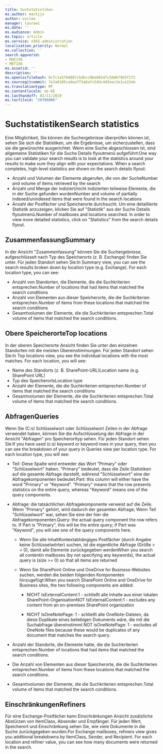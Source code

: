 ```yaml
---
title: Suchstatistiken
ms.author: markjjo
author: esclee
manager: laurawi
ms.date: ''
ms.audience: Admin
ms.topic: article
ms.service: o365-administration
localization_priority: Normal
ms.collection: ''
search.appverid:
- MOE150
- MET150
ms.assetid: ''
description: ''
ms.openlocfilehash: 0cfc1e5f04887cbdbcc0be8854fc50d6f9b5f1f2
ms.sourcegitcommit: 7e2a0185cadea7f3a6afc5ddc445eac2e1ce22eb
ms.translationtype: MT
ms.contentlocale: de-DE
ms.lasthandoff: 02/11/2019
ms.locfileid: "29706006"
---
```

# <a name="search-statistics"></a><span data-ttu-id="9a22f-102">Suchstatistiken</span><span class="sxs-lookup"><span data-stu-id="9a22f-102">Search statistics</span></span>

<span data-ttu-id="9a22f-p101">Eine Möglichkeit, Sie können die Suchergebnisse überprüfen können ist, sehen Sie sich die Statistiken, um die Ergebnisse, um sicherzustellen, dass sie die gewünschte ausgerichtet. Wenn eine Suche abgeschlossen ist, sind allgemeine Statistiken für die Suche Details flyoutmenü aufgeführt:</span><span class="sxs-lookup"><span data-stu-id="9a22f-p101">One way you can validate your search results is to look at the statistics around your results to make sure they align with your expectations. When a search completes, high-level statistics are shown on the search details flyout:</span></span>
- <span data-ttu-id="9a22f-105">Anzahl und Volumen der Elemente abgerufen, die von der Suche</span><span class="sxs-lookup"><span data-stu-id="9a22f-105">Number and volume of items retrieved by the search</span></span>
- <span data-ttu-id="9a22f-106">Anzahl und Menge der indiziert/nicht indizierten teilweise Elemente, die in der Suche gefunden wurden</span><span class="sxs-lookup"><span data-stu-id="9a22f-106">Number and volume of partially indexed/unindexed items that were found in the search locations</span></span>
- <span data-ttu-id="9a22f-p102">Anzahl der Postfächer und Speicherorte durchsucht. Um eine detaillierte Statistik anzuzeigen, klicken Sie auf "Statistik" aus der Suche Details flyoutmenü.</span><span class="sxs-lookup"><span data-stu-id="9a22f-p102">Number of mailboxes and locations searched. In order to view more detailed statistics, click on "Statistics" from the search details flyout.</span></span>

## <a name="summary"></a><span data-ttu-id="9a22f-109">Zusammenfassung</span><span class="sxs-lookup"><span data-stu-id="9a22f-109">Summary</span></span>

<span data-ttu-id="9a22f-p103">In der Ansicht "Zusammenfassung" können Sie die Suchergebnisse, aufgeschlüsselt nach Typ des Speicherorts (z. B. Exchange) finden Sie unter. Für jeden Standort sehen Sie:</span><span class="sxs-lookup"><span data-stu-id="9a22f-p103">In Summary view, you can see the search results broken down by location type (e.g. Exchange). For each location type, you can see:</span></span>
- <span data-ttu-id="9a22f-112">Anzahl von Standorten, die Elemente, die die Suchkriterien entsprechen.</span><span class="sxs-lookup"><span data-stu-id="9a22f-112">Number of locations that had items that matched the search conditions</span></span>
- <span data-ttu-id="9a22f-113">Anzahl von Elementen aus dieser Speicherorte, die die Suchkriterien entsprechen.</span><span class="sxs-lookup"><span data-stu-id="9a22f-113">Number of items from these locations that matched the search conditions</span></span>
- <span data-ttu-id="9a22f-114">Gesamtvolumen der Elemente, die die Suchkriterien entsprechen.</span><span class="sxs-lookup"><span data-stu-id="9a22f-114">Total volume of items that matched the search conditions.</span></span>

## <a name="top-locations"></a><span data-ttu-id="9a22f-115">Obere Speicherorte</span><span class="sxs-lookup"><span data-stu-id="9a22f-115">Top locations</span></span>

<span data-ttu-id="9a22f-p104">In der oberen Speicherorte Ansicht finden Sie unter den einzelnen Standorten mit die meisten Übereinstimmungen. Für jeden Standort sehen Sie:</span><span class="sxs-lookup"><span data-stu-id="9a22f-p104">In Top locations view, you see the individual locations with the most matches. For each location, you will see:</span></span>
- <span data-ttu-id="9a22f-118">Name des Standorts (z. B. SharePoint-URL)</span><span class="sxs-lookup"><span data-stu-id="9a22f-118">Location name (e.g. SharePoint URL)</span></span>
- <span data-ttu-id="9a22f-119">Typ des Speicherorts</span><span class="sxs-lookup"><span data-stu-id="9a22f-119">Location type</span></span>
- <span data-ttu-id="9a22f-120">Anzahl der Elemente, die die Suchkriterien entsprechen.</span><span class="sxs-lookup"><span data-stu-id="9a22f-120">Number of items that matched the search conditions</span></span>
- <span data-ttu-id="9a22f-121">Gesamtvolumen der Elemente, die die Suchkriterien entsprechen.</span><span class="sxs-lookup"><span data-stu-id="9a22f-121">Total volume of items that matched the search conditions.</span></span>

## <a name="queries"></a><span data-ttu-id="9a22f-122">Abfragen</span><span class="sxs-lookup"><span data-stu-id="9a22f-122">Queries</span></span>

<span data-ttu-id="9a22f-p105">Wenn Sie (C:s) Schlüsselwort oder Schlüsselwort Zeilen in der Abfrage verwendet haben, können Sie die Aufschlüsselung der Abfrage in der Ansicht "Abfragen" pro Speicherorttyp sehen. Für jeden Standort sehen Sie:</span><span class="sxs-lookup"><span data-stu-id="9a22f-p105">If you have used (c:s) keyword or keyword rows in your query, then you can see the breakdown of your query in Queries view per location type. For each location type, you will see:</span></span>

- <span data-ttu-id="9a22f-p106">Teil: Diese Spalte wird entweder das Wort "Primary" oder "Schlüsselwort" haben. "Primary" bedeutet, dass die Zeile Statistiken auf die gesamte Abfrage darstellt, während "Schlüsselwort" eine der Abfragekomponenten bedeutet.</span><span class="sxs-lookup"><span data-stu-id="9a22f-p106">Part: this column will either have the word "Primary" or "Keyword". "Primary" means that the row presents statistics on the entire query, whereas "Keyword" means one of the query components.</span></span>

- <span data-ttu-id="9a22f-p107">Abfrage: die tatsächlichen Abfragekomponente verweist auf die Zeile. Wenn "Primary" gehört, wird dadurch der gesamten Abfrage; Wenn Teil "Schlüsselwort" war, sehen Sie eine der hier die Abfragekomponenten.</span><span class="sxs-lookup"><span data-stu-id="9a22f-p107">Query: the actual query component the row refers to. If Part is "Primary", this will be the entire query; if Part was "Keyword", you will see one of the query components here.</span></span>
  
  - <span data-ttu-id="9a22f-129">Wenn Sie alle InhaltKontextabhängiges Postfächer (durch Angabe keine Schlüsselwörter) suchen, ist die eigentliche Abfrage (Größe > = 0), damit alle Elemente zurückgegeben werden</span><span class="sxs-lookup"><span data-stu-id="9a22f-129">When you search all contentin mailboxes (by not specifying any keywords), the actual query is (size >= 0) so that all items are returned</span></span>
  
  - <span data-ttu-id="9a22f-130">Wenn Sie SharePoint Online und OneDrive for Business-Websites suchen, werden die beiden folgenden Komponenten hinzugefügt:</span><span class="sxs-lookup"><span data-stu-id="9a22f-130">When you search SharePoint Online and OneDrive for Business sites, the two following components are added:</span></span>
    
    - <span data-ttu-id="9a22f-131">NICHT IsExternalContent:1 - schließt alle Inhalte aus einer lokalen SharePoint-Organisation</span><span class="sxs-lookup"><span data-stu-id="9a22f-131">NOT IsExternalContent:1 - excludes any content from an on-premises SharePoint organization</span></span>
    
    - <span data-ttu-id="9a22f-132">NICHT IsOneNotePage: 1 - schließt alle OneNote-Dateien, da diese Duplikate eines beliebigen Dokuments wäre, die mit die Suchabfrage übereinstimmt.</span><span class="sxs-lookup"><span data-stu-id="9a22f-132">NOT isOneNotePage: 1 - excludes all OneNote files because these would be duplicates of any document that matches the search query.</span></span>

- <span data-ttu-id="9a22f-133">Anzahl der Standorte, die Elemente hatte, die die Suchkriterien entsprechen.</span><span class="sxs-lookup"><span data-stu-id="9a22f-133">Number of locations that had items that matched the search conditions.</span></span>

- <span data-ttu-id="9a22f-134">Die Anzahl von Elementen aus dieser Speicherorte, die die Suchkriterien entsprechen.</span><span class="sxs-lookup"><span data-stu-id="9a22f-134">Number of items from these locations that matched the search conditions.</span></span>

- <span data-ttu-id="9a22f-135">Gesamtvolumen der Elemente, die die Suchkriterien entsprechen.</span><span class="sxs-lookup"><span data-stu-id="9a22f-135">Total volume of items that matched the search conditions.</span></span>

## <a name="refiners"></a><span data-ttu-id="9a22f-136">Einschränkungen</span><span class="sxs-lookup"><span data-stu-id="9a22f-136">Refiners</span></span>

<span data-ttu-id="9a22f-p108">Für eine Exchange-Postfächer kann Einschränkungen Ansicht zusätzliche Abstürzen von ItemClass, Absender und Empfänger. Für jeden Wert, Speicherort und Einschränkung sehen Sie, wie viele Dokumente in die Suche zurückgegeben wurden.</span><span class="sxs-lookup"><span data-stu-id="9a22f-p108">For Exchange mailboxes, refiners view gives you additional breakdowns by ItemClass, Sender, and Recipient. For each location and refiner value, you can see how many documents were returned in the search.</span></span>